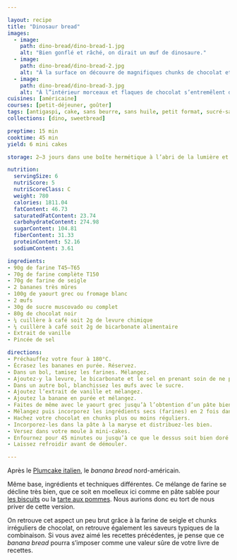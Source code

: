 ```yaml
---

layout: recipe
title: "Dinosaur bread"
images:
  - image:
    path: dino-bread/dino-bread-1.jpg
    alt: "Bien gonflé et râché, on dirait un œuf de dinosaure."
  - image:
    path: dino-bread/dino-bread-2.jpg
    alt: "À la surface on découvre de magnifiques chunks de chocolat et devine le son de blé des farines peu raffinées."
  - image:
    path: dino-bread/dino-bread-3.jpg
    alt: "À l”intérieur morceaux et flaques de chocolat s’entremêlent dans un concert de textures."
cuisines: [américaine]
courses: [petit-déjeuner, goûter]
tags: [antigaspi, cake, sans beurre, sans huile, petit format, sucré-salé]
collections: [dino, sweetbread]

preptime: 15 min
cooktime: 45 min
yield: 6 mini cakes

storage: 2–3 jours dans une boîte hermétique à l’abri de la lumière et de la chaleur. 5 jours au frigo. 2 mois au congélateur.

nutrition:
  servingSize: 6
  nutriScore: 5
  nutriScoreClass: C
  weight: 780
  calories: 1811.04
  fatContent: 46.73
  saturatedFatContent: 23.74
  carbohydrateContent: 274.98
  sugarContent: 104.81
  fiberContent: 31.33
  proteinContent: 52.16
  sodiumContent: 3.61

ingredients:
- 90g de farine T45–T65
- 70g de farine complète T150
- 70g de farine de seigle
- 2 bananes très mûres
- 100g de yaourt grec ou fromage blanc
- 2 œufs
- 30g de sucre muscovado ou complet
- 80g de chocolat noir
- ¼ cuillère à café soit 2g de levure chimique
- ¼ cuillère à café soit 2g de bicarbonate alimentaire
- Extrait de vanille 
- Pincée de sel 

directions:
- Préchauffez votre four à 180°C.
- Écrasez les bananes en purée. Réservez.
- Dans un bol, tamisez les farines. Mélangez.
- Ajoutez-y la levure, le bicarbonate et le sel en prenant soin de ne pas les mettre en contact pour le moment. Réservez.
- Dans un autre bol, blanchissez les œufs avec le sucre. 
- Ajoutez l’extrait de vanille et mélangez.
- Ajoutez la banane en purée et mélangez.
- Faites de même avec le yaourt grec jusqu’à l’obtention d’un pâte bien lisse.
- Mélangez puis incorporez les ingrédients secs (farines) en 2 fois dans le bol des ingrédients humides à l’aide d’une maryse.
- Hachez votre chocolat en chunks plus ou moins réguliers.
- Incorporez-les dans la pâte à la maryse et distribuez-les bien.
- Versez dans votre moule à mini-cakes.
- Enfournez pour 45 minutes ou jusqu’à ce que le dessus soit bien doré et que la pointe d’un couteau ressorte légèrement humide.
- Laissez refroidir avant de démouler.

---
```


Après le [Plumcake italien](dino-plumcake.html), le <i lang="en">banana bread</i> nord-américain.

Même base, ingrédients et techniques différentes. Ce mélange de farine se décline très bien, que ce soit en moelleux ici comme en pâte sablée pour [les biscuits](dinosaurus.html) ou la [tarte aux pommes](tarte-pomme.html). Nous aurions donc eu tort de nous priver de cette version.

On retrouve cet aspect un peu brut grâce à la farine de seigle et chunks irréguliers de chocolat, on retrouve également les saveurs typiques de la combinaison. Si vous avez aimé les recettes précédentes, je pense que ce <i lang="en">banana bread</i> pourra s’imposer comme une valeur sûre de votre livre de recettes.